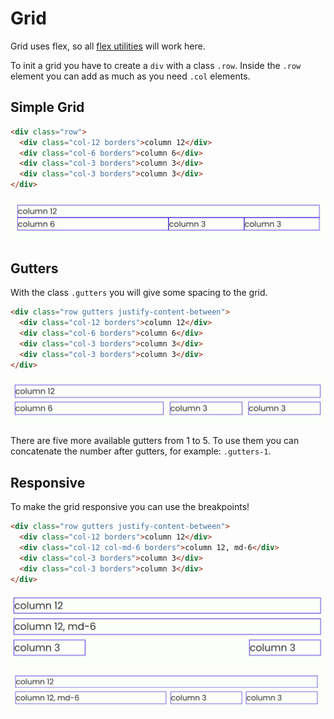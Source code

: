 # Grid

Grid uses flex, so all [flex utilities](../utilities/flex.md) will work here.

To init a grid you have to create a `div` with a class `.row`.
Inside the `.row` element you can add as much as you need `.col` elements.

## Simple Grid

```html
<div class="row">
  <div class="col-12 borders">column 12</div>
  <div class="col-6 borders">column 6</div>
  <div class="col-3 borders">column 3</div>
  <div class="col-3 borders">column 3</div>
</div>
```

![Simple Grid](../assets/layout/grid/simple.png)

## Gutters

With the class `.gutters` you will give some spacing to the grid.

```html
<div class="row gutters justify-content-between">
  <div class="col-12 borders">column 12</div>
  <div class="col-6 borders">column 6</div>
  <div class="col-3 borders">column 3</div>
  <div class="col-3 borders">column 3</div>
</div>
```

![Gutters](../assets/layout/grid/gutters.png)

There are five more available gutters from 1 to 5. To use them you can concatenate the number after gutters, for example: `.gutters-1`.

## Responsive

To make the grid responsive you can use the breakpoints!

```html
<div class="row gutters justify-content-between">
  <div class="col-12 borders">column 12</div>
  <div class="col-12 col-md-6 borders">column 12, md-6</div>
  <div class="col-3 borders">column 3</div>
  <div class="col-3 borders">column 3</div>
</div>
```

![Responsive](../assets/layout/grid/responsive-1.png)
![Responsive](../assets/layout/grid/responsive-2.png)
